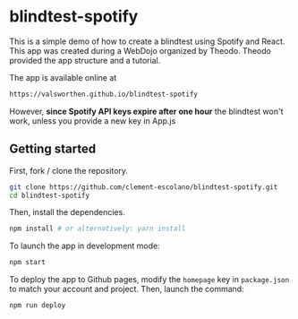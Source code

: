 # blindtest-spotify

This is a simple demo of how to create a blindtest using Spotify and React.
This app was created during a WebDojo organized by Theodo. Theodo provided the app structure and a tutorial.  

The app is available online at 
```bash
https://valsworthen.github.io/blindtest-spotify
```

However, **since Spotify API keys expire after one hour** the blindtest won't work, unless you provide a new key in App.js  

## Getting started

First, fork / clone the repository.

```bash
git clone https://github.com/clement-escolano/blindtest-spotify.git
cd blindtest-spotify
```

Then, install the dependencies.

```bash
npm install # or alternatively: yarn install
```

To launch the app in development mode:

```bash
npm start
```

To deploy the app to Github pages, modify the `homepage` key in `package.json` to match your account and project.
Then, launch the command:

```bash
npm run deploy
```
